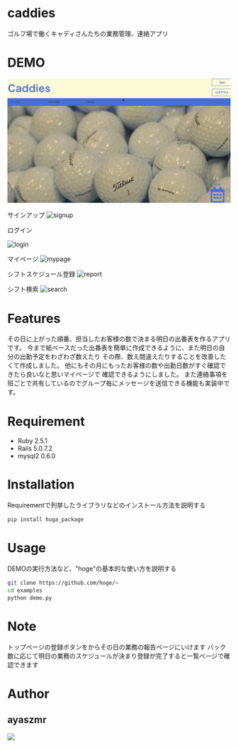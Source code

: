 # caddies

ゴルフ場で働くキャディさんたちの業務管理、連絡アプリ

 
# DEMO
 
![caggies](readme.jpg)

サインアップ
![signup](https://user-images.githubusercontent.com/56391010/88497129-67e42500-cffa-11ea-9e2e-1c6e9c0e716c.gif)

ログイン

![login](https://user-images.githubusercontent.com/56391010/88478418-1482c000-cf83-11ea-96a7-6ff55ea576f9.gif)

マイページ
![mypage](https://user-images.githubusercontent.com/56391010/88497167-7fbba900-cffa-11ea-84af-0444dcba3c9c.gif)

シフトスケジュール登録
![report](https://user-images.githubusercontent.com/56391010/88497203-9d890e00-cffa-11ea-90c3-8cb13ba48dff.gif)

シフト検索
![search](https://user-images.githubusercontent.com/56391010/88497221-aed21a80-cffa-11ea-92ab-630388201e3d.gif)

# Features
 
その日に上がった順番、担当したお客様の数で決まる明日の出番表を作るアプリです。
今まで紙ベースだった出番表を簡単に作成できるように、また明日の自分の出勤予定をわざわざ数えたり
その際、数え間違えたりすることを改善したくて作成しました。 他にもその月にもったお客様の数や出勤日数がすぐ確認できたら良いなと思いマイページで
確認できるようにしました。 また連絡事項を班ごとで共有しているのでグループ毎にメッセージを送信できる機能も実装中です。
 
# Requirement
 
* Ruby 2.5.1
* Rails 5.0.7.2
* mysql2 0.6.0
 
# Installation
 
Requirementで列挙したライブラリなどのインストール方法を説明する
 
```bash
pip install huga_package
```
 
# Usage
 
DEMOの実行方法など、"hoge"の基本的な使い方を説明する
 
```bash
git clone https://github.com/hoge/~
cd examples
python demo.py
```
 
# Note
 
トップページの登録ボタンをからその日の業務の報告ページにいけます
バック数に応じて明日の業務のスケジュールが決まり登録が完了すると一覧ページで確認できます
 
# Author
 
## ayaszmr
<a href="https://github.com/ayaszmr"><img src="https://avatars0.githubusercontent.com/u/56391010?s=460&v=4" height="100px;" /></a>
 
